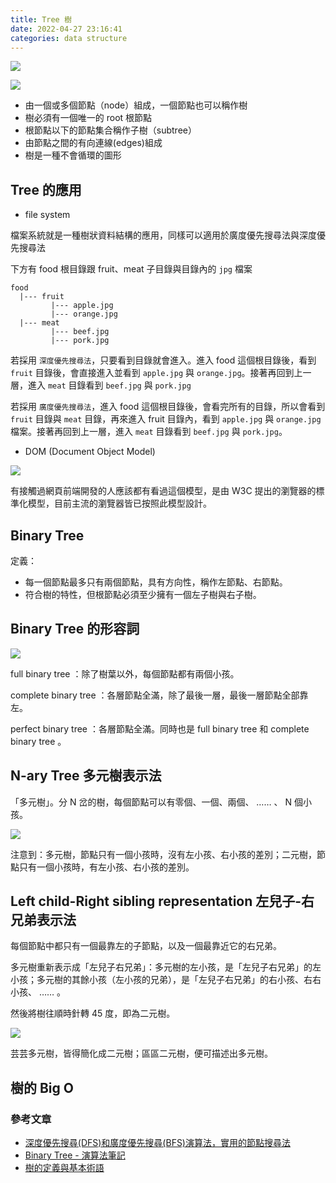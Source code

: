 ```yaml
---
title: Tree 樹
date: 2022-04-27 23:16:41
categories: data structure
---
```


![](https://www.geeksforgeeks.org/wp-content/uploads/binary-tree-to-DLL.png)

![](https://miro.medium.com/max/1400/1*29CZ_RNJl_05PdPDCLqcFg.png)

- 由一個或多個節點（node）組成，一個節點也可以稱作樹
- 樹必須有一個唯一的 root 根節點
- 根節點以下的節點集合稱作子樹（subtree）
- 由節點之間的有向連線(edges)組成
- 樹是一種不會循環的圖形

## Tree 的應用

- file system 

檔案系統就是一種樹狀資料結構的應用，同樣可以適用於廣度優先搜尋法與深度優先搜尋法

下方有 food 根目錄跟 fruit、meat 子目錄與目錄內的 `jpg` 檔案

```
food
  |--- fruit
         |--- apple.jpg
         |--- orange.jpg
  |--- meat
         |--- beef.jpg
         |--- pork.jpg
```

若採用 `深度優先搜尋法`，只要看到目錄就會進入。進入 food 這個根目錄後，看到 `fruit` 目錄後，會直接進入並看到 `apple.jpg` 與 `orange.jpg`。接著再回到上一層，進入 `meat` 目錄看到 `beef.jpg` 與 `pork.jpg`

若採用 `廣度優先搜尋法`，進入 food 這個根目錄後，會看完所有的目錄，所以會看到 `fruit` 目錄與 `meat` 目錄，再來進入 fruit 目錄內，看到 `apple.jpg` 與 `orange.jpg` 檔案。接著再回到上一層，進入 `meat` 目錄看到 `beef.jpg` 與 `pork.jpg`。

- DOM (Document Object Model)

![](https://i.imgur.com/h0HoGRC.png)


有接觸過網頁前端開發的人應該都有看過這個模型，是由 W3C 提出的瀏覽器的標準化模型，目前主流的瀏覽器皆已按照此模型設計。

## Binary Tree 

定義：

- 每一個節點最多只有兩個節點，具有方向性，稱作左節點、右節點。
- 符合樹的特性，但根節點必須至少擁有一個左子樹與右子樹。
## Binary Tree 的形容詞

![](https://web.ntnu.edu.tw/~algo/BinaryTree2.png)

full binary tree ：除了樹葉以外，每個節點都有兩個小孩。

complete binary tree ：各層節點全滿，除了最後一層，最後一層節點全部靠左。

perfect binary tree ：各層節點全滿。同時也是 full binary tree 和 complete binary tree 。

## N-ary Tree 多元樹表示法

「多元樹」。分 N 岔的樹，每個節點可以有零個、一個、兩個、 …… 、 N 個小孩。

![](https://web.ntnu.edu.tw/~algo/N-aryTree1.png)

注意到：多元樹，節點只有一個小孩時，沒有左小孩、右小孩的差別；二元樹，節點只有一個小孩時，有左小孩、右小孩的差別。

## Left child-Right sibling representation 左兒子-右兄弟表示法

每個節點中都只有一個最靠左的子節點，以及一個最靠近它的右兄弟。

多元樹重新表示成「左兒子右兄弟」：多元樹的左小孩，是「左兒子右兄弟」的左小孩；多元樹的其餘小孩（左小孩的兄弟），是「左兒子右兄弟」的右小孩、右右小孩、 …… 。

然後將樹往順時針轉 45 度，即為二元樹。

![](https://web.ntnu.edu.tw/~algo/N-aryTree2.png)

芸芸多元樹，皆得簡化成二元樹；區區二元樹，便可描述出多元樹。

## 樹的 Big O


### 參考文章
- [深度優先搜尋(DFS)和廣度優先搜尋(BFS)演算法，實用的節點搜尋法](https://magiclen.org/dfs-bfs)
- [Binary Tree - 演算法筆記](https://web.ntnu.edu.tw/~algo/BinaryTree.html)
- [樹的定義與基本術語](http://epaper.gotop.com.tw/pdf/AEE003600.pdf)